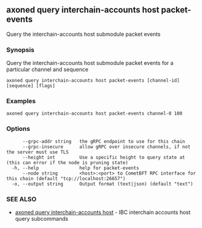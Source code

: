 ## axoned query interchain-accounts host packet-events

Query the interchain-accounts host submodule packet events

### Synopsis

Query the interchain-accounts host submodule packet events for a particular channel and sequence

```
axoned query interchain-accounts host packet-events [channel-id] [sequence] [flags]
```

### Examples

```
axoned query interchain-accounts host packet-events channel-0 100
```

### Options

```
      --grpc-addr string   the gRPC endpoint to use for this chain
      --grpc-insecure      allow gRPC over insecure channels, if not the server must use TLS
      --height int         Use a specific height to query state at (this can error if the node is pruning state)
  -h, --help               help for packet-events
      --node string        <host>:<port> to CometBFT RPC interface for this chain (default "tcp://localhost:26657")
  -o, --output string      Output format (text|json) (default "text")
```

### SEE ALSO

* [axoned query interchain-accounts host](axoned_query_interchain-accounts_host.md)	 - IBC interchain accounts host query subcommands
